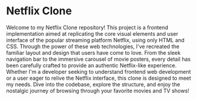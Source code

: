# Netflix Clone

Welcome to my Netflix Clone repository! This project is a frontend implementation aimed at replicating the core visual elements and user interface of the popular streaming platform Netflix, using only HTML and CSS. Through the power of these web technologies, I've recreated the familiar layout and design that users have come to love. From the sleek navigation bar to the immersive carousel of movie posters, every detail has been carefully crafted to provide an authentic Netflix-like experience. Whether I'm a developer seeking to understand frontend web development or a user eager to relive the Netflix interface, this clone is designed to meet my needs. Dive into the codebase, explore the structure, and enjoy the nostalgic journey of browsing through your favorite movies and TV shows!
